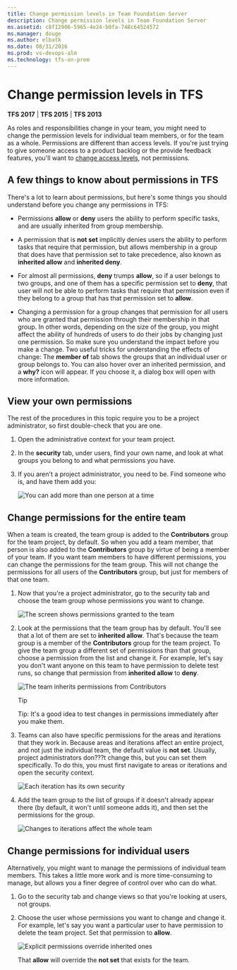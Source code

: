 ```yaml
---
title: Change permission levels in Team Foundation Server
description: Change permission levels in Team Foundation Server
ms.assetid: c8f12906-5965-4e24-b0fa-748c64524572
ms.manager: douge
ms.author: elbatk
ms.date: 08/31/2016
ms.prod: vs-devops-alm
ms.technology: tfs-on-prem
---
```


# Change permission levels in TFS

**TFS 2017** | **TFS 2015** | **TFS 2013**

As roles and responsibilities change in your team, you might need to
change the permission levels for individual team members, or for the
team as a whole. Permissions are different than access levels. If you're
just trying to give someone access to a product backlog or the provide
feedback features, you'll want to [change access levels](../../../security/change-access-levels.md), not
permissions.

## A few things to know about permissions in TFS

There's a lot to learn about permissions, but here's some things you
should understand before you change any permissions in TFS:

-   Permissions **allow** or 
    **deny** users the ability to perform specific
    tasks, and are usually inherited from group membership.

-   A permission that is **not set** implicitly
    denies users the ability to perform tasks that require that
    permission, but allows membership in a group that does have that
    permission set to take precedence, also known as 
    **inherited allow** and 
    **inherited deny**.

-   For almost all permissions, **deny** trumps
    **allow**, so if a user belongs to two
    groups, and one of them has a specific permission set to 
    **deny**, that user will not be able to perform
    tasks that require that permission even if they belong to a group
    that has that permission set to **allow**.

-   Changing a permission for a group changes that permission for all
    users who are granted that permission through their membership in
    that group. In other words, depending on the size of the group, you
    might affect the ability of hundreds of users to do their jobs by
    changing just one permission. So make sure you understand the impact
    before you make a change. Two useful tricks for understanding the
    effects of change: The **member of** tab
    shows the groups that an individual user or group belongs to. You
    can also hover over an inherited permission, and a 
    **why?** icon will appear. If you choose it, a
    dialog box will open with more information.


## View your own permissions

The rest of the procedures in this topic require you to be a project
administrator, so first double-check that you are one.

1.  Open the administrative context for your team project.

2.  In the **security** tab, under users, find
    your own name, and look at what groups you belong to and what
    permissions you have.

3.  If you aren't a project administrator, you need to be. Find someone
    who is, and have them add you:

    ![You can add more than one person at a time](_img/add-proj-admin-dlg.png)


## Change permissions for the entire team

When a team is created, the team group is added to the 
**Contributors** group for the team project, by
default. So when you add a team member, that person is also added to the
**Contributors** group by virtue of being a
member of your team. If you want team members to have different
permissions, you can change the permissions for the team group. This
will not change the permissions for all users of the 
**Contributors** group, but just for members of that
one team.

1.  Now that you're a project administrator, go to the security tab and
    choose the team group whose permissions you want to change.

    ![The screen shows permissions granted to the team](_img/team-permissions.png)

2.  Look at the permissions that the team group has by default. You'll
    see that a lot of them are set to **inherited
    allow**. That's because the team group is a member of the 
    **Contributors** group for the team project. To
    give the team group a different set of permissions than that group,
    choose a permission from the list and change it. For example, let's
    say you don't want anyone on this team to have permission to delete
    test runs, so change that permission from 
    **inherited allow** to 
    **deny**.

    ![The team inherits permissions from Contributors](_img/team-inherits-from-contribs.png)

    > [!TIP]
    > Tip: It's a good idea to test changes in permissions immediately after you make them.

3.  Teams can also have specific permissions for the areas and
    iterations that they work in. Because areas and iterations affect an
    entire project, and not just the individual team, the default value
    is **not set**. Usually, project
    administrators don???t change this, but you can set
    them specifically. To do this, you must first navigate to areas or
    iterations and open the security context.

    ![Each iteration has its own security](_img/each-iteration-permissions.png)

4.  Add the team group to the list of groups if it doesn't already
    appear there (by default, it won't until someone adds it), and then
    set the permissions for the group.

    ![Changes to iterations affect the whole team](_img/iteration-changes-whole-team.png)


## Change permissions for individual users

Alternatively, you might want to manage the permissions of individual
team members. This takes a little more work and is more time-consuming
to manage, but allows you a finer degree of control over who can do
what.

1.  Go to the security tab and change views so that you're looking at
    users, not groups.

2.  Choose the user whose permissions you want to change and change it.
    For example, let's say you want a particular user to have permission
    to delete the team project. Set that permission to 
    **allow**.

    ![Explicit permissions override inherited ones](_img/explicit-overrides-implicit.png)

    That **allow** will override the **not set** that exists for the team.
